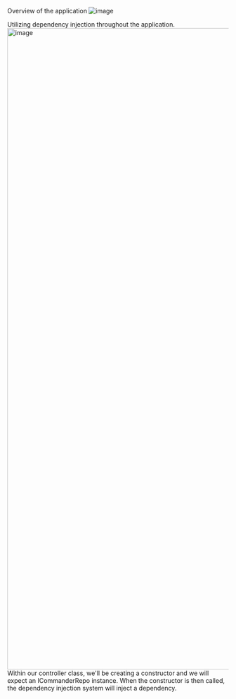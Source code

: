 Overview of the application
![image](https://user-images.githubusercontent.com/47930778/226523486-5b5460f1-b684-4b8b-b3e9-470bdd57e6b8.png)

Utilizing dependency injection throughout the application.
<img width="1462" alt="image" src="https://user-images.githubusercontent.com/47930778/227011535-ba5f8352-989c-40ae-94b1-69469d675ec4.png">
Within our controller class, we'll be creating a constructor and we will expect an ICommanderRepo instance. When the constructor is then called, the dependency injection system will inject a dependency.
